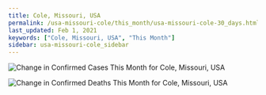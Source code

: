 ```yaml
---
title: Cole, Missouri, USA
permalink: /usa-missouri-cole/this_month/usa-missouri-cole-30_days.html
last_updated: Feb 1, 2021
keywords: ["Cole, Missouri, USA", "This Month"]
sidebar: usa-missouri-cole_sidebar
---
```


![Change in Confirmed Cases This Month for Cole, Missouri, USA](/covid_tracker/images/graphs/usa-missouri-cole-delta_confirmed-30_days_graph.png)

![Change in Confirmed Deaths This Month for Cole, Missouri, USA](/covid_tracker/images/graphs/usa-missouri-cole-delta_deaths-30_days_graph.png)
